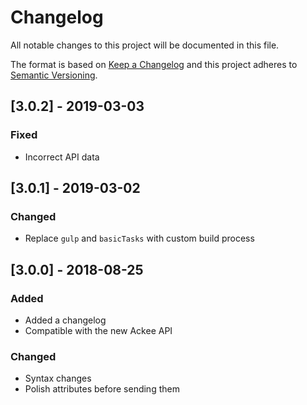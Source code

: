 # Changelog

All notable changes to this project will be documented in this file.

The format is based on [Keep a Changelog](http://keepachangelog.com/en/1.0.0/) and this project adheres to [Semantic Versioning](http://semver.org/spec/v2.0.0.html).

## [3.0.2] - 2019-03-03

### Fixed

- Incorrect API data

## [3.0.1] - 2019-03-02

### Changed

- Replace `gulp` and `basicTasks` with custom build process

## [3.0.0] - 2018-08-25

### Added

- Added a changelog
- Compatible with the new Ackee API

### Changed

- Syntax changes
- Polish attributes before sending them